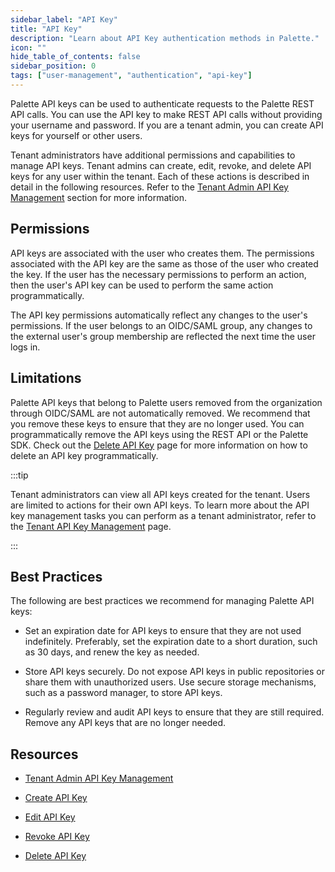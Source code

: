 ```yaml
---
sidebar_label: "API Key"
title: "API Key"
description: "Learn about API Key authentication methods in Palette."
icon: ""
hide_table_of_contents: false
sidebar_position: 0
tags: ["user-management", "authentication", "api-key"]
---
```


Palette API keys can be used to authenticate requests to the Palette REST API calls. You can use the API key to make
REST API calls without providing your username and password. If you are a tenant admin, you can create API keys for
yourself or other users.

Tenant administrators have additional permissions and capabilities to manage API keys. Tenant admins can create, edit,
revoke, and delete API keys for any user within the tenant. Each of these actions is described in detail in the
following resources. Refer to the [Tenant Admin API Key Management](../../../tenant-settings/api-key-management.md)
section for more information.

## Permissions

API keys are associated with the user who creates them. The permissions associated with the API key are the same as
those of the user who created the key. If the user has the necessary permissions to perform an action, then the user's
API key can be used to perform the same action programmatically.

The API key permissions automatically reflect any changes to the user's permissions. If the user belongs to an OIDC/SAML
group, any changes to the external user's group membership are reflected the next time the user logs in.

## Limitations

Palette API keys that belong to Palette users removed from the organization through OIDC/SAML are not automatically
removed. We recommend that you remove these keys to ensure that they are no longer used. You can programmatically remove
the API keys using the REST API or the Palette SDK. Check out the [Delete API Key](./delete-api-key.md) page for more
information on how to delete an API key programmatically.

:::tip

Tenant administrators can view all API keys created for the tenant. Users are limited to actions for their own API keys.
To learn more about the API key management tasks you can perform as a tenant administrator, refer to the
[Tenant API Key Management](../../../tenant-settings/api-key-management.md) page.

:::

## Best Practices

The following are best practices we recommend for managing Palette API keys:

- Set an expiration date for API keys to ensure that they are not used indefinitely. Preferably, set the expiration date
  to a short duration, such as 30 days, and renew the key as needed.

- Store API keys securely. Do not expose API keys in public repositories or share them with unauthorized users. Use
  secure storage mechanisms, such as a password manager, to store API keys.

- Regularly review and audit API keys to ensure that they are still required. Remove any API keys that are no longer
  needed.

## Resources

- [Tenant Admin API Key Management](../../../tenant-settings/api-key-management.md)

- [Create API Key](create-api-key.md)

- [Edit API Key](modify-api-key.md)

- [Revoke API Key](revoke-api-key.md)

- [Delete API Key](delete-api-key.md)
